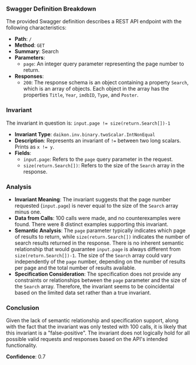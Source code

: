 ### Swagger Definition Breakdown

The provided Swagger definition describes a REST API endpoint with the following characteristics:
- **Path**: `/`
- **Method**: `GET`
- **Summary**: Search
- **Parameters**: 
  - `page`: An integer query parameter representing the page number to return.
- **Responses**:
  - `200`: The response schema is an object containing a property `Search`, which is an array of objects. Each object in the array has the properties `Title`, `Year`, `imdbID`, `Type`, and `Poster`.

### Invariant

The invariant in question is: `input.page != size(return.Search[])-1`
- **Invariant Type**: `daikon.inv.binary.twoScalar.IntNonEqual`
- **Description**: Represents an invariant of `!=` between two long scalars. Prints as `x != y`.
- **Fields**:
  - `input.page`: Refers to the `page` query parameter in the request.
  - `size(return.Search[])`: Refers to the size of the `Search` array in the response.

### Analysis

- **Invariant Meaning**: The invariant suggests that the page number requested (`input.page`) is never equal to the size of the `Search` array minus one.
- **Data from Calls**: 100 calls were made, and no counterexamples were found. There were 8 distinct examples supporting this invariant.
- **Semantic Analysis**: The `page` parameter typically indicates which page of results to return, while `size(return.Search[])` indicates the number of search results returned in the response. There is no inherent semantic relationship that would guarantee `input.page` is always different from `size(return.Search[])-1`. The size of the `Search` array could vary independently of the `page` number, depending on the number of results per page and the total number of results available.
- **Specification Consideration**: The specification does not provide any constraints or relationships between the `page` parameter and the size of the `Search` array. Therefore, the invariant seems to be coincidental based on the limited data set rather than a true invariant.

### Conclusion
Given the lack of semantic relationship and specification support, along with the fact that the invariant was only tested with 100 calls, it is likely that this invariant is a "false-positive". The invariant does not logically hold for all possible valid requests and responses based on the API's intended functionality.

**Confidence**: 0.7
